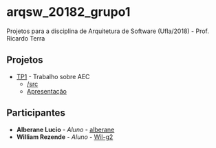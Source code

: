 # arqsw_20182_grupo1

Projetos para a disciplina de Arquitetura de Software (Ufla/2018) - Prof. Ricardo Terra

## Projetos

* [TP1](https://github.com/rterrabh/arqsw_20182_grupo1/tree/master/TP1) - Trabalho sobre AEC
  * [/src](https://github.com/rterrabh/arqsw_20182_grupo1/tree/master/TP1/src)
  * [Apresentação](https://github.com/rterrabh/arqsw_20182_grupo1/blob/master/TP1/apresentacao.pdf)
   
## Participantes

* **Alberane Lucio** - *Aluno* - [alberane](https://github.com/alberane)
* **William Rezende** - *Aluno* - [Wil-g2](https://github.com/Wil-g2)